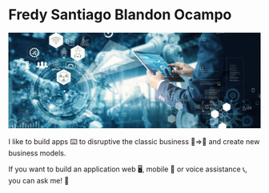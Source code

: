 # Fredy Santiago Blandon Ocampo

![alt text](https://github.com/fsblandon/fsblandon/blob/master/cover.png?raw=true)

I like to build apps ⌨️ to disruptive the classic business 💾=>📲 and create new business models.

If you want to build an application web 🖥️, mobile 📲 or voice assistance 📞, you can ask me! 📢

